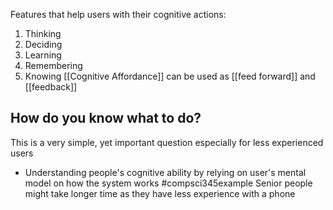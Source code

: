 Features that help users with their cognitive actions:
1. Thinking
2. Deciding
3. Learning
4. Remembering
5. Knowing
[[Cognitive Affordance]] can be used as [[feed forward]] and [[feedback]]
## How do you know what to do?
This is a very simple, yet important question especially for less experienced users
- Understanding people's cognitive ability by relying on user's mental model on how the system works
#compsci345example 
Senior people might take longer time as they have less experience with a phone